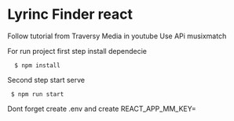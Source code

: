 # Lyrinc Finder react

Follow tutorial from Traversy Media in youtube
Use APi musixmatch

For run project first step install dependecie
```
  $ npm install
````

Second step start serve
```
 $ npm run start
```

Dont forget create .env and create REACT_APP_MM_KEY=<YOUR-API-KEY>

